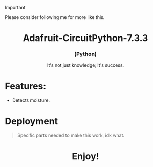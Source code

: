> [!IMPORTANT]
> Please consider following me for more like this.
# 

<h1 align="center"><strong>Adafruit-CircuitPython-7.3.3</strong></h1>
<h3 align="center">(Python)</h3>
<p align="center">It's not just knowledge; It's success.</p>


# Features:
- Detects moisture.

# Deployment
> Specific parts needed to make this work, idk what.

#
<h1 align="center">Enjoy!</h1>
